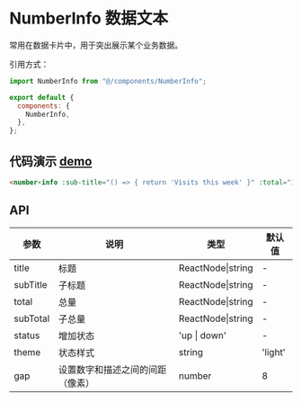 # NumberInfo 数据文本

常用在数据卡片中，用于突出展示某个业务数据。

引用方式：

```javascript
import NumberInfo from "@/components/NumberInfo";

export default {
  components: {
    NumberInfo,
  },
};
```

## 代码演示 [demo](https://pro.loacg.com/test/home)

```html
<number-info :sub-title="() => { return 'Visits this week' }" :total="12321" status="up" :sub-total="17.1"></number-info>
```

## API

| 参数     | 说明                             | 类型              | 默认值  |
| -------- | -------------------------------- | ----------------- | ------- |
| title    | 标题                             | ReactNode\|string | -       |
| subTitle | 子标题                           | ReactNode\|string | -       |
| total    | 总量                             | ReactNode\|string | -       |
| subTotal | 子总量                           | ReactNode\|string | -       |
| status   | 增加状态                         | 'up \| down'      | -       |
| theme    | 状态样式                         | string            | 'light' |
| gap      | 设置数字和描述之间的间距（像素） | number            | 8       |

